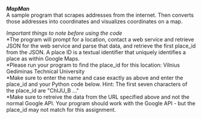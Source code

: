 ***MapMan***  
A sample program that scrapes addresses from the internet. Then converts those addresses into coordinates and visualizes coordinates on a map.  
  
*Important things to note before using the code*  
*The program will prompt for a location, contact a web service and retrieve JSON for the web service and parse that data, and retrieve the first place_id from the JSON. A place ID is a textual identifier that uniquely identifies a place as within Google Maps.  
*Please run your program to find the place_id for this location: Vilnius Gediminas Technical University  
*Make sure to enter the name and case exactly as above and enter the place_id and your Python code below. Hint: The first seven characters of the place_id are "ChIJU_B ..."  
*Make sure to retreive the data from the URL specified above and not the normal Google API. Your program should work with the Google API - but the place_id may not match for this assignment.


